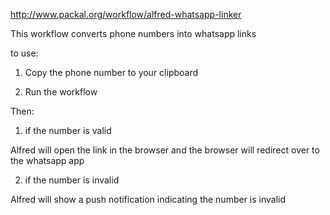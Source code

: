 http://www.packal.org/workflow/alfred-whatsapp-linker

 

This workflow converts phone numbers into whatsapp links

to use:

1. Copy the phone number to your clipboard

2. Run the workflow

Then:

1.  if the number is valid

Alfred will open the link in the browser and the browser will redirect over to the whatsapp app

2. if the number is invalid

Alfred will show a push notification indicating the number is invalid


